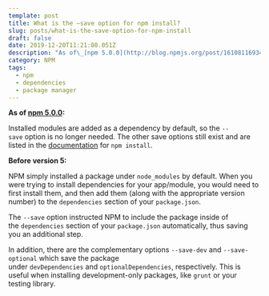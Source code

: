 ```yaml
---
template: post
title: What is the —save option for npm install?
slug: posts/what-is-the-save-option-for-npm-install
draft: false
date: 2019-12-20T11:21:08.051Z
description: "As of\_[npm 5.0.0](http://blog.npmjs.org/post/161081169345/v500), installed modules are added as a dependency by default, so the\_`--save`\_option is no longer needed. The other save options still exist and are listed in the\_[documentation](https://docs.npmjs.com/cli/install)\_for\_`npm install`."
category: NPM
tags:
  - npm
  - dependencies
  - package manager
---
```

**As of [npm 5.0.0](http://blog.npmjs.org/post/161081169345/v500):**

Installed modules are added as a dependency by default, so the `--save` option is no longer needed. The other save options still exist and are listed in the [documentation](https://docs.npmjs.com/cli/install) for `npm install`.

**Before version 5:**

NPM simply installed a package under `node_modules` by default. When you were trying to install dependencies for your app/module, you would need to first install them, and then add them (along with the appropriate version number) to the `dependencies` section of your `package.json`.

The `--save` option instructed NPM to include the package inside of the `dependencies` section of your `package.json` automatically, thus saving you an additional step.

In addition, there are the complementary options `--save-dev` and `--save-optional` which save the package under `devDependencies` and `optionalDependencies`, respectively. This is useful when installing development-only packages, like `grunt` or your testing library.
